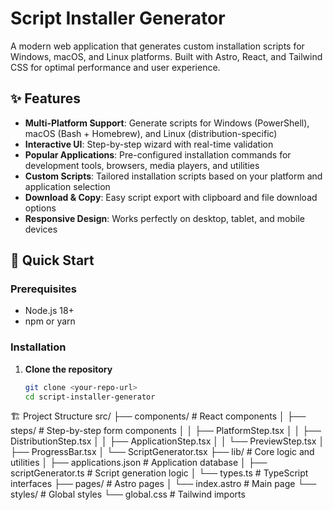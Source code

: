 # Script Installer Generator

A modern web application that generates custom installation scripts for Windows, macOS, and Linux platforms. Built with Astro, React, and Tailwind CSS for optimal performance and user experience.

## ✨ Features

- **Multi-Platform Support**: Generate scripts for Windows (PowerShell), macOS (Bash + Homebrew), and Linux (distribution-specific)
- **Interactive UI**: Step-by-step wizard with real-time validation
- **Popular Applications**: Pre-configured installation commands for development tools, browsers, media players, and utilities
- **Custom Scripts**: Tailored installation scripts based on your platform and application selection
- **Download & Copy**: Easy script export with clipboard and file download options
- **Responsive Design**: Works perfectly on desktop, tablet, and mobile devices

## 🚀 Quick Start

### Prerequisites

- Node.js 18+
- npm or yarn

### Installation

1. **Clone the repository**
   ```bash
   git clone <your-repo-url>
   cd script-installer-generator

🏗️ Project Structure
src/
├── components/           # React components
│   ├── steps/           # Step-by-step form components
│   │   ├── PlatformStep.tsx
│   │   ├── DistributionStep.tsx
│   │   ├── ApplicationStep.tsx
│   │   └── PreviewStep.tsx
│   ├── ProgressBar.tsx
│   └── ScriptGenerator.tsx
├── lib/                 # Core logic and utilities
│   ├── applications.json # Application database
│   ├── scriptGenerator.ts # Script generation logic
│   └── types.ts         # TypeScript interfaces
├── pages/              # Astro pages
│   └── index.astro     # Main page
└── styles/             # Global styles
    └── global.css      # Tailwind imports
